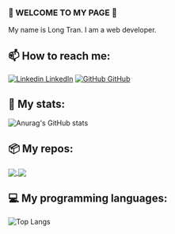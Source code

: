 ### 👋 WELCOME TO MY PAGE 👋
My name is Long Tran. I am a web developer.<br>
## 📫 How to reach me: 

[![Linkedin](https://i.stack.imgur.com/gVE0j.png) LinkedIn](https://www.linkedin.com/in/plongtran239/)
[![GitHub](https://i.stack.imgur.com/tskMh.png) GitHub](https://github.com/plongtran239/)

## 🚉 My stats: 
![Anurag's GitHub stats](https://github-readme-stats.vercel.app/api?username=plongtran239&show_icons=true&theme=tokyonight&hide=contribs,prs,issues)

## 📦 My repos:
<a href="https://github.com/plongtran239/shopee_clone">
  <img align="center" src="https://github-readme-stats.vercel.app/api/pin/?username=plongtran239&repo=shopee_clone&theme=onedark" />
</a>

<a href="https://github.com/plongtran239/todos_typescript">
  <img align="center" src="https://github-readme-stats.vercel.app/api/pin/?username=plongtran239&repo=todos_typescript&theme=onedark" />
</a>

## 💻 My programming languages:
![Top Langs](https://github-readme-stats.vercel.app/api/top-langs/?username=plongtran239&layout=compact&langs_count=8&hide=html,css)
